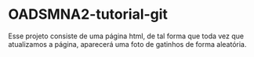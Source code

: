 # OADSMNA2-tutorial-git

Esse projeto consiste de uma página html, de tal forma que toda vez que atualizamos a página, aparecerá uma foto de gatinhos de forma aleatória.
